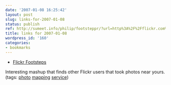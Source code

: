 ```yaml
---
date: '2007-01-08 16:25:42'
layout: post
slug: links-for-2007-01-08
status: publish
ref: http://sumeet.info/philip/footsteppr/?url=http%3A%2F%2Fflickr.com%2Fphotos%2Feob%2F&sets=
title: links for 2007-01-08
wordpress_id: '160'
categories:
- bookmarks
---
```




  * [Flickr Footsteps](http://sumeet.info/philip/footsteppr/?url=http%3A%2F%2Fflickr.com%2Fphotos%2Feob%2F&sets=)




Interesting mashup that finds other Flickr users that took photos near yours. (tags: [photo](http://del.icio.us/eob/photo) [mapping](http://del.icio.us/eob/mapping) [service](http://del.icio.us/eob/service))






